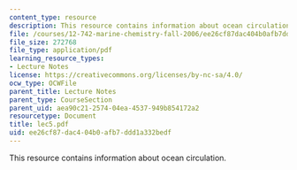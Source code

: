 ```yaml
---
content_type: resource
description: This resource contains information about ocean circulation.
file: /courses/12-742-marine-chemistry-fall-2006/ee26cf87dac404b0afb7ddd1a332bedf_lec5.pdf
file_size: 272768
file_type: application/pdf
learning_resource_types:
- Lecture Notes
license: https://creativecommons.org/licenses/by-nc-sa/4.0/
ocw_type: OCWFile
parent_title: Lecture Notes
parent_type: CourseSection
parent_uid: aea90c21-2574-04ea-4537-949b854172a2
resourcetype: Document
title: lec5.pdf
uid: ee26cf87-dac4-04b0-afb7-ddd1a332bedf
---
```

This resource contains information about ocean circulation.